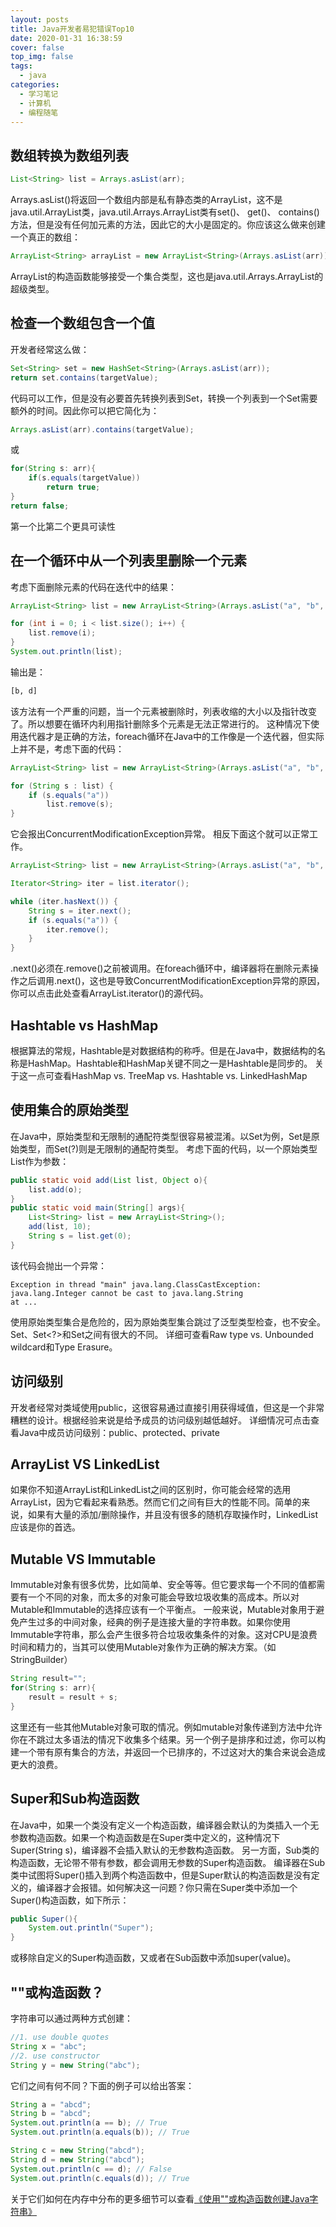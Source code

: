 ```yaml
---
layout: posts
title: Java开发者易犯错误Top10
date: 2020-01-31 16:38:59
cover: false
top_img: false
tags:
  - java
categories:
  - 学习笔记
  - 计算机
  - 编程随笔
---
```


## 数组转换为数组列表

```java
List<String> list = Arrays.asList(arr);
```

Arrays.asList()将返回一个数组内部是私有静态类的ArrayList，这不是java.util.ArrayList类，java.util.Arrays.ArrayList类有set()、 get()、 contains()方法，但是没有任何加元素的方法，因此它的大小是固定的。你应该这么做来创建一个真正的数组：

```java
ArrayList<String> arrayList = new ArrayList<String>(Arrays.asList(arr));
```

ArrayList的构造函数能够接受一个集合类型，这也是java.util.Arrays.ArrayList的超级类型。

## 检查一个数组包含一个值

开发者经常这么做：

```java
Set<String> set = new HashSet<String>(Arrays.asList(arr));
return set.contains(targetValue);
```

代码可以工作，但是没有必要首先转换列表到Set，转换一个列表到一个Set需要额外的时间。因此你可以把它简化为：

```java
Arrays.asList(arr).contains(targetValue);
```

或

```java
for(String s: arr){
    if(s.equals(targetValue))
        return true;
}
return false;
```

第一个比第二个更具可读性

## 在一个循环中从一个列表里删除一个元素

考虑下面删除元素的代码在迭代中的结果：

```java
ArrayList<String> list = new ArrayList<String>(Arrays.asList("a", "b", "c", "d"));

for (int i = 0; i < list.size(); i++) {
    list.remove(i);
}
System.out.println(list);
```

输出是：

```bash
[b, d]
```

该方法有一个严重的问题，当一个元素被删除时，列表收缩的大小以及指针改变了。所以想要在循环内利用指针删除多个元素是无法正常进行的。
这种情况下使用迭代器才是正确的方法，foreach循环在Java中的工作像是一个迭代器，但实际上并不是，考虑下面的代码：

```java
ArrayList<String> list = new ArrayList<String>(Arrays.asList("a", "b", "c", "d"));

for (String s : list) {
    if (s.equals("a"))
        list.remove(s);
}
```

它会报出ConcurrentModificationException异常。
相反下面这个就可以正常工作。

```java
ArrayList<String> list = new ArrayList<String>(Arrays.asList("a", "b", "c", "d"));

Iterator<String> iter = list.iterator();

while (iter.hasNext()) {
    String s = iter.next();
    if (s.equals("a")) {
        iter.remove();
    }
}
```

.next()必须在.remove()之前被调用。在foreach循环中，编译器将在删除元素操作之后调用.next()，这也是导致ConcurrentModificationException异常的原因，你可以点击此处查看ArrayList.iterator()的源代码。

## Hashtable vs HashMap

根据算法的常规，Hashtable是对数据结构的称呼。但是在Java中，数据结构的名称是HashMap。Hashtable和HashMap关键不同之一是Hashtable是同步的。
关于这一点可查看HashMap vs. TreeMap vs. Hashtable vs. LinkedHashMap

## 使用集合的原始类型

在Java中，原始类型和无限制的通配符类型很容易被混淆。以Set为例，Set是原始类型，而Set(?)则是无限制的通配符类型。
考虑下面的代码，以一个原始类型List作为参数：

```java
public static void add(List list, Object o){
    list.add(o);
}
public static void main(String[] args){
    List<String> list = new ArrayList<String>();
    add(list, 10);
    String s = list.get(0);
}
```

该代码会抛出一个异常：

```console
Exception in thread "main" java.lang.ClassCastException: java.lang.Integer cannot be cast to java.lang.String
at ...
```

使用原始类型集合是危险的，因为原始类型集合跳过了泛型类型检查，也不安全。Set、Set<?>和Set<Object>之间有很大的不同。
详细可查看Raw type vs. Unbounded wildcard和Type Erasure。

## 访问级别

开发者经常对类域使用public，这很容易通过直接引用获得域值，但这是一个非常糟糕的设计。根据经验来说是给予成员的访问级别越低越好。
详细情况可点击查看Java中成员访问级别：public、protected、private

## ArrayList VS LinkedList

如果你不知道ArrayList和LinkedList之间的区别时，你可能会经常的选用ArrayList，因为它看起来看熟悉。然而它们之间有巨大的性能不同。简单的来说，如果有大量的添加/删除操作，并且没有很多的随机存取操作时，LinkedList应该是你的首选。

## Mutable VS Immutable

Immutable对象有很多优势，比如简单、安全等等。但它要求每一个不同的值都需要有一个不同的对象，而太多的对象可能会导致垃圾收集的高成本。所以对Mutable和Immutable的选择应该有一个平衡点。
一般来说，Mutable对象用于避免产生过多的中间对象，经典的例子是连接大量的字符串数。如果你使用Immutable字符串，那么会产生很多符合垃圾收集条件的对象。这对CPU是浪费时间和精力的，当其可以使用Mutable对象作为正确的解决方案。（如StringBuilder）

```java
String result="";
for(String s: arr){
    result = result + s;
}
```

这里还有一些其他Mutable对象可取的情况。例如mutable对象传递到方法中允许你在不跳过太多语法的情况下收集多个结果。另一个例子是排序和过滤，你可以构建一个带有原有集合的方法，并返回一个已排序的，不过这对大的集合来说会造成更大的浪费。

## Super和Sub构造函数

在Java中，如果一个类没有定义一个构造函数，编译器会默认的为类插入一个无参数构造函数。如果一个构造函数是在Super类中定义的，这种情况下Super(String s)，编译器不会插入默认的无参数构造函数。
另一方面，Sub类的构造函数，无论带不带有参数，都会调用无参数的Super构造函数。
编译器在Sub类中试图将Super()插入到两个构造函数中，但是Super默认的构造函数是没有定义的，编译器才会报错。如何解决这一问题？你只需在Super类中添加一个Super()构造函数，如下所示：

```java
public Super(){
    System.out.println("Super");
}
```

或移除自定义的Super构造函数，又或者在Sub函数中添加super(value)。

## ""或构造函数？

字符串可以通过两种方式创建：

```java
//1. use double quotes
String x = "abc";
//2. use constructor
String y = new String("abc");
```

它们之间有何不同？下面的例子可以给出答案：

```java
String a = "abcd";
String b = "abcd";
System.out.println(a == b); // True
System.out.println(a.equals(b)); // True

String c = new String("abcd");
String d = new String("abcd");
System.out.println(c == d); // False
System.out.println(c.equals(d)); // True
```

关于它们如何在内存中分布的更多细节可以查看[《使用""或构造函数创建Java字符串》](https://www.programcreek.com/2014/03/create-java-string-by-double-quotes-vs-by-constructor/)




